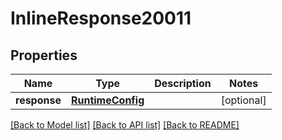 # InlineResponse20011

## Properties
Name | Type | Description | Notes
------------ | ------------- | ------------- | -------------
**response** | [**RuntimeConfig**](RuntimeConfig.md) |  | [optional] 

[[Back to Model list]](../README.md#documentation-for-models) [[Back to API list]](../README.md#documentation-for-api-endpoints) [[Back to README]](../README.md)



